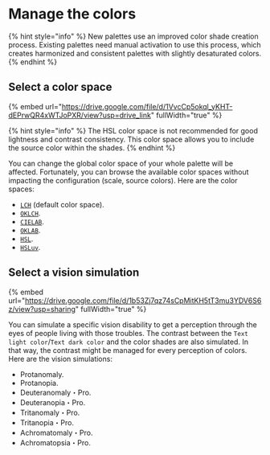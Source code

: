 # Manage the colors

{% hint style="info" %}
New palettes use an improved color shade creation process. Existing palettes need manual activation to use this process, which creates harmonized and consistent palettes with slightly desaturated colors.
{% endhint %}

## Select a color space

{% embed url="https://drive.google.com/file/d/1VvcCp5okql_yKHT-dEPrwQR4xWTJoPXR/view?usp=drive_link" fullWidth="true" %}

{% hint style="info" %}
The HSL color space is not recommended for good lightness and contrast consistency. This color space allows you to include the source color within the shades.
{% endhint %}

You can change the global color space of your whole palette will be affected. Fortunately, you can browse the available color spaces without impacting the configuration (scale, source colors). Here are the color spaces:

* [`LCH`](../glossary.md#lch) (default color space).
* [`OKLCH`](../glossary.md#oklch).
* [`CIELAB`](../glossary.md#cielab).
* [`OKLAB`](../glossary.md#oklab).
* [`HSL`](../glossary.md#hsl).
* [`HSLuv`](../glossary.md#hsluv).

## Select a vision simulation

{% embed url="https://drive.google.com/file/d/1b53Zj7qz74sCpMitKH5tT3mu3YDV6S6z/view?usp=sharing" fullWidth="true" %}

You can simulate a specific vision disability to get a perception through the eyes of people living with those troubles. The contrast between the `Text light color`/`Text dark color` and the color shades are also simulated. In that way, the contrast might be managed for every perception of colors. Here are the vision simulations:

* Protanomaly.
* Protanopia.
* Deuteranomaly・Pro.
* Deuteranopia・Pro.
* Tritanomaly・Pro.
* Tritanopia・Pro.
* Achromatomaly・Pro.
* Achromatopsia・Pro.
